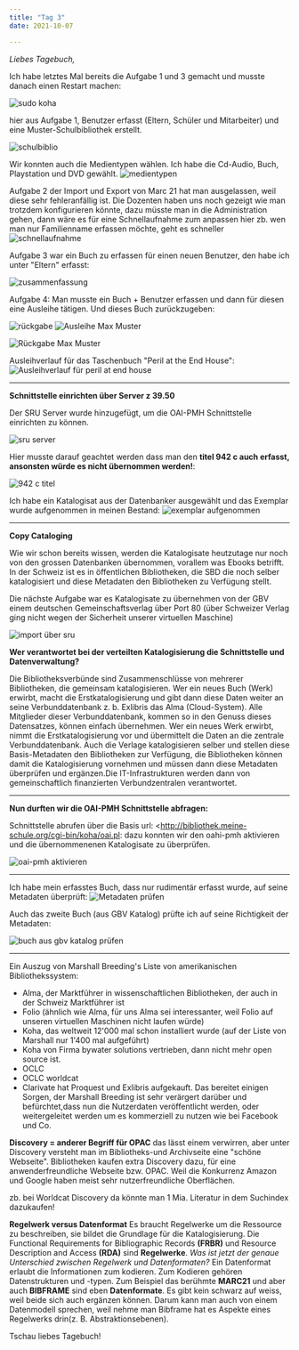 ```yaml
---
title: "Tag 3"
date: 2021-10-07

---
```


_Liebes Tagebuch,_

Ich habe letztes Mal bereits die  Aufgabe 1 und 3 gemacht und musste danach einen Restart machen:

![sudo koha](https://user-images.githubusercontent.com/90834735/151233654-7260c817-2e82-4170-b856-f0ca28b88079.png)



hier aus Aufgabe 1, Benutzer erfasst (Eltern, Schüler und Mitarbeiter) und eine Muster-Schulbibliothek erstellt.

![schulbiblio](https://user-images.githubusercontent.com/90834735/151233778-5ae011f2-578e-4674-ac5a-b564a15c87f3.png)



Wir konnten auch die Medientypen wählen. Ich habe die Cd-Audio, Buch, Playstation und DVD gewählt. 
![medientypen](https://user-images.githubusercontent.com/90834735/151233879-f164d501-af65-42c5-aa47-7921012988e6.png)




Aufgabe 2 der Import und Export von Marc 21 hat man ausgelassen, weil diese sehr fehleranfällig ist. Die Dozenten haben uns noch gezeigt wie man trotzdem konfigurieren könnte, dazu müsste man in die Administration gehen, dann wäre es für eine Schnellaufnahme zum anpassen hier zb. wen man nur Familienname erfassen möchte, geht es schneller![schnellaufnahme](https://user-images.githubusercontent.com/90834735/151233936-b425d2e2-6684-4ed8-9a5e-651dc022be1d.png)



 Aufgabe 3 war ein Buch zu erfassen für einen neuen Benutzer, den habe ich unter "Eltern" erfasst: 

![zusammenfassung](https://user-images.githubusercontent.com/90834735/151233982-4a0735af-b51e-4e00-9cd4-40732e3370ff.png)



Aufgabe 4:  Man musste ein Buch + Benutzer erfassen und dann für diesen eine Ausleihe tätigen.
Und dieses Buch zurückzugeben:

![rückgabe](https://user-images.githubusercontent.com/90834735/151234081-212ec8c6-bc0b-456b-8922-c612f6a1a2dc.png)
![Ausleihe Max Muster](https://user-images.githubusercontent.com/90834735/151234104-c788e893-1631-445e-a621-ed2d7797a9fe.png)

![Rückgabe Max Muster](https://user-images.githubusercontent.com/90834735/151234113-9b7ed4e1-8c75-48ab-aef7-ebadc5e51bfb.png)

Ausleihverlauf für das Taschenbuch "Peril at the End House":
![Ausleihverlauf für peril at end house](https://user-images.githubusercontent.com/90834735/151234142-c15fbcaf-bcb0-47da-8d87-6e134209ba05.png)




---------------------------------------------------------


**Schnittstelle einrichten über Server z 39.50**

Der SRU Server wurde hinzugefügt, um die OAI-PMH Schnittstelle einrichten zu können.

![sru server](https://user-images.githubusercontent.com/90834735/151235673-869ef3b8-8770-4bee-ab5e-91f948f67b45.png)

Hier musste darauf geachtet werden dass man den **titel 942 c auch erfasst, ansonsten würde es nicht übernommen werden!**:

![942 c titel](https://user-images.githubusercontent.com/90834735/151235846-bcc7559b-3036-4265-9249-98adcc23c1f0.png)


Ich habe ein Katalogisat aus der Datenbanker ausgewählt und das Exemplar wurde aufgenommen in meinen Bestand:
![exemplar aufgenommen](https://user-images.githubusercontent.com/90834735/151235964-5ac93546-7da5-475c-8b91-707e0d70bea0.png)


------


**Copy Cataloging**

Wie wir schon bereits wissen, werden die Katalogisate heutzutage nur noch von den grossen Datenbanken übernommen, vorallem was Ebooks betrifft. In der Schweiz ist es in öffentlichen Bibliotheken, die SBD die noch selber katalogisiert und diese Metadaten den Bibliotheken zu Verfügung stellt.

Die nächste Aufgabe war es Katalogisate zu übernehmen von der GBV einem deutschen Gemeinschaftsverlag über Port 80 (über Schweizer Verlag ging nicht wegen der Sicherheit unserer virtuellen Maschine)

![import über sru](https://user-images.githubusercontent.com/90834735/151236045-fd92f4c2-50bf-42d0-aab5-74e94e11e996.png)



**Wer verantwortet bei der verteilten Katalogisierung die Schnittstelle und Datenverwaltung?**

Die Bibliotheksverbünde sind Zusammenschlüsse von mehrerer Bibliotheken, die gemeinsam katalogisieren. Wer ein neues Buch (Werk) erwirbt, macht die Erstkatalogisierung und gibt dann diese Daten weiter an seine Verbunddatenbank z. b. Exlibris das Alma (Cloud-System). Alle Mitglieder dieser Verbunddatenbank, kommen so in den Genuss dieses Datensatzes, können einfach übernehmen. Wer ein neues Werk erwirbt, nimmt die Erstkatalogisierung vor und übermittelt die Daten an die zentrale Verbunddatenbank. Auch die Verlage katalogisieren selber und stellen diese Basis-Metadaten den Bibliotheken zur Verfügung, die Bibliotheken können damit die Katalogisierung vornehmen und müssen dann diese Metadaten überprüfen und ergänzen.Die IT-Infrastrukturen werden dann von gemeinschaftlich finanzierten Verbundzentralen verantwortet.
    
-----

**Nun durften wir die OAI-PMH Schnittstelle abfragen:**

Schnittstelle abrufen über die Basis url: <http://bibliothek.meine-schule.org/cgi-bin/koha/oai.pl:  dazu konnten wir den oahi-pmh aktivieren und die übernommenenen Katalogisate zu überprüfen.


![oai-pmh aktivieren](https://user-images.githubusercontent.com/90834735/151236218-749d24d0-40d9-4b6a-8e74-8e579b818124.png)

------


Ich habe mein erfasstes Buch, dass nur rudimentär erfasst wurde, auf seine Metadaten überprüft:
![Metadaten prüfen](https://user-images.githubusercontent.com/90834735/151236276-2477b252-fdd6-4563-8872-c96c7c63709f.png)




Auch das zweite Buch (aus GBV Katalog) prüfte ich auf seine Richtigkeit der Metadaten:

![buch aus gbv katalog prüfen](https://user-images.githubusercontent.com/90834735/151236311-940222f4-cb7f-4387-885c-5717e9e6e609.png)


-------------------

Ein Auszug von Marshall Breeding's Liste von amerikanischen Bibliothekssystem: 
- Alma, der Marktführer in wissenschaftlichen Bibliotheken, der auch in der Schweiz Marktführer ist
- Folio (ähnlich wie Alma, für uns Alma sei interessanter, weil Folio auf unseren virtuellen Maschinen nicht laufen würde)
- Koha, das weltweit 12'000 mal schon installiert wurde (auf der Liste von Marshall nur 1'400 mal aufgeführt)
- Koha von Firma bywater solutions vertrieben, dann nicht mehr open source ist.
- OCLC 
- OCLC worldcat 
- Clarivate hat Proquest und Exlibris aufgekauft. Das bereitet einigen Sorgen, der Marshall Breeding ist sehr verärgert darüber und befürchtet,dass
nun die Nutzerdaten veröffentlicht werden, oder weitergeleitet werden um es kommerziell zu nutzen wie bei Facebook und Co.


**Discovery = anderer Begriff für OPAC**
das lässt einem verwirren, aber unter Discovery versteht man im Bibliotheks-und Archivseite eine "schöne Webseite". Bibliotheken kaufen extra Discovery dazu, für eine anwenderfreundliche Webseite bzw. OPAC. Weil  die Konkurrenz Amazon und Google haben meist sehr nutzerfreundliche Oberflächen.

zb. bei Worldcat Discovery da könnte man 1 Mia. Literatur in dem Suchindex dazukaufen!

**Regelwerk versus Datenformat**
Es braucht Regelwerke um die Ressource zu beschreiben, sie bildet die Grundlage für die Katalogisierung. Die Functional Requirements for Bibliographic Records **(FRBR)** und Resource Description and Access **(RDA)** sind **Regelwerke**.
_Was ist jetzt der genaue Unterschied zwischen Regelwerk und Datenformaten?_
Ein Datenformat erlaubt die Informationen zum kodieren. Zum Kodieren gehören Datenstrukturen und -typen. Zum Beispiel das berühmte **MARC21** und aber auch **BIBFRAME** sind eben **Datenformate**. Es gibt kein schwarz auf weiss, weil beide sich auch ergänzen können. Darum kann man auch von einem Datenmodell sprechen, weil nehme man Bibframe hat es Aspekte eines Regelwerks drin(z. B. Abstraktionsebenen). 

Tschau liebes Tagebuch!
